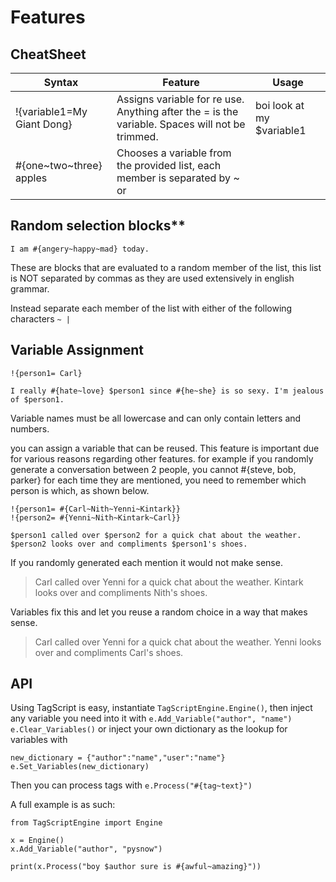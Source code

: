 # Features

## CheatSheet

| Syntax | Feature | Usage |
|----------------------------|------------------------------------------------------------------------------------------------|---------------------------|
| !{variable1=My Giant Dong} | Assigns variable for re use. Anything after the = is the variable. Spaces will not be trimmed. | boi look at my $variable1 |
| #{one~two~three} apples | Chooses a variable from the provided list, each member is separated by ~ or | | N/A |

## Random selection blocks**

`I am #{angery~happy~mad} today.`

These are blocks that are evaluated to a random member of the list, this list is NOT separated by commas as they are used extensively in english grammar.

Instead separate each member of the list with either of the following characters `~ |`

## Variable Assignment

```
!{person1= Carl}

I really #{hate~love} $person1 since #{he~she} is so sexy. I'm jealous of $person1.
```

Variable names must be all lowercase and can only contain letters and numbers.

you can assign a variable that can be reused. This feature is important due for various reasons regarding other features. for example if you randomly generate a conversation between 2 people, you cannot #{steve, bob, parker} for each time they are mentioned, you need to remember which person is which, as shown below.

```
!{person1= #{Carl~Nith~Yenni~Kintark}}
!{person2= #{Yenni~Nith~Kintark~Carl}}

$person1 called over $person2 for a quick chat about the weather.
$person2 looks over and compliments $person1's shoes.
```

If you randomly generated each mention it would not make sense.

>Carl called over Yenni for a quick chat about the weather.
Kintark looks over and compliments Nith's shoes.

Variables fix this and let you reuse a random choice in a way that makes sense.

>Carl called over Yenni for a quick chat about the weather.
Yenni looks over and compliments Carl's shoes.

## API

Using TagScript is easy, instantiate `TagScriptEngine.Engine()`, then inject any variable you need into it with `e.Add_Variable("author", "name")`
`e.Clear_Variables()` or inject your own dictionary as the lookup for variables with 
```
new_dictionary = {"author":"name","user":"name"}
e.Set_Variables(new_dictionary)
```

Then you can process tags with `e.Process("#{tag~text}")`

A full example is as such:

```
from TagScriptEngine import Engine

x = Engine()
x.Add_Variable("author", "pysnow")

print(x.Process("boy $author sure is #{awful~amazing}"))
```